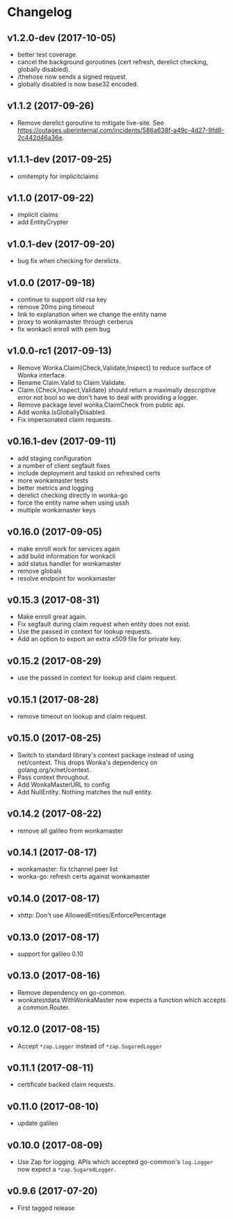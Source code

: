 # Changelog

## v1.2.0-dev (2017-10-05)

- better test coverage.
- cancel the background goroutines (cert refresh, derelict checking, globally disabled).
- /thehose now sends a signed request.
- globally disabled is now base32 encoded.

## v1.1.2 (2017-09-26)
- Remove derelict goroutine to mitigate live-site. See https://outages.uberinternal.com/incidents/586a638f-a49c-4d27-9fd8-2c442d46a36e. 

## v1.1.1-dev (2017-09-25)

- omitempty for implicitclaims

## v1.1.0 (2017-09-22)

- implicit claims
- add EntityCrypter

## v1.0.1-dev (2017-09-20)

- bug fix when checking for derelicts.

## v1.0.0 (2017-09-18)

- continue to support old rsa key
- remove 20ms ping timeout
- link to explanation when we change the entity name
- proxy to wonkamaster through cerberus
- fix wonkacli enroll with pem bug

## v1.0.0-rc1 (2017-09-13)

- Remove Wonka.Claim{Check,Validate,Inspect} to reduce surface of Wonka
  interface.
- Rename Claim.Valid to Claim.Validate.
- Claim.{Check,Inspect,Validate} should return a maximally descriptive error not
  bool so we don't have to deal with providing a logger.
- Remove package level wonka.ClaimCheck from public api.
- Add wonka.IsGloballyDisabled.
- Fix impersonated claim requests.

## v0.16.1-dev (2017-09-11)

- add staging configuration
- a number of client segfault fixes
- include deployment and taskid on refreshed certs
- more wonkamaster tests
- better metrics and logging
- derelict checking directly in wonka-go
- force the entity name when using ussh
- multiple wonkamaster keys

## v0.16.0 (2017-09-05)

- make enroll work for services again
- add build information for wonkacli
- add status handler for wonkamaster
- remove globals
- resolve endpoint for wonkamaster

## v0.15.3 (2017-08-31)

- Make enroll great again.
- Fix segfault during claim request when entity does not exist.
- Use the passed in context for lookup requests.
- Add an option to export an extra x509 file for private key.

## v0.15.2 (2017-08-29)

- use the passed in context for lookup and claim request.

## v0.15.1 (2017-08-28)

- remove timeout on lookup and claim request.

## v0.15.0 (2017-08-25)

- Switch to standard library's context package instead of using net/context.
  This drops Wonka's dependency on golang.org/x/net/context.
- Pass context throughout.
- Add WonkaMasterURL to config
- Add NullEntity. Nothing matches the null entity.

## v0.14.2 (2017-08-22)

- remove all galileo from wonkamaster

## v0.14.1 (2017-08-17)

- wonkamaster: fix tchannel peer list
- wonka-go: refresh certs against wonkamaster

## v0.14.0 (2017-08-17)

- xhttp: Don't use AllowedEntities/EnforcePercentage

## v0.13.0 (2017-08-17)

- support for galileo 0.10

## v0.13.0 (2017-08-16)

- Remove dependency on go-common.
- wonkatestdata.WithWonkaMaster now expects a function which accepts a common.Router.

## v0.12.0 (2017-08-15)

- Accept `*zap.Logger` instead of `*zap.SugaredLogger`

## v0.11.1 (2017-08-11)

- certificate backed claim requests.

## v0.11.0 (2017-08-10)

- update galileo

## v0.10.0 (2017-08-09)

- Use Zap for logging. APIs which accepted go-common's `log.Logger` now expect
  a `*zap.SugaredLogger`.

## v0.9.6 (2017-07-20)

- First tagged release

